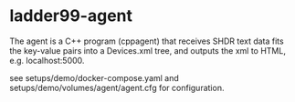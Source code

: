 # ladder99-agent

The agent is a C++ program (cppagent) that receives SHDR text data fits the key-value pairs into a Devices.xml tree, and outputs the xml to HTML, e.g. localhost:5000. 

see setups/demo/docker-compose.yaml and setups/demo/volumes/agent/agent.cfg for configuration.
